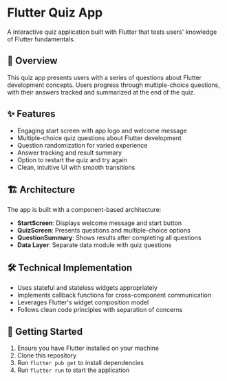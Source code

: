 # Flutter Quiz App

A interactive quiz application built with Flutter that tests users' knowledge of Flutter fundamentals.

## 📱 Overview

This quiz app presents users with a series of questions about Flutter development concepts. Users progress through multiple-choice questions, with their answers tracked and summarized at the end of the quiz.

## ✨ Features

- Engaging start screen with app logo and welcome message
- Multiple-choice quiz questions about Flutter development
- Question randomization for varied experience
- Answer tracking and result summary
- Option to restart the quiz and try again
- Clean, intuitive UI with smooth transitions

## 🏗️ Architecture

The app is built with a component-based architecture:

- **StartScreen**: Displays welcome message and start button
- **QuizScreen**: Presents questions and multiple-choice options
- **QuestionSummary**: Shows results after completing all questions
- **Data Layer**: Separate data module with quiz questions

## 🛠️ Technical Implementation

- Uses stateful and stateless widgets appropriately
- Implements callback functions for cross-component communication
- Leverages Flutter's widget composition model
- Follows clean code principles with separation of concerns

## 🚀 Getting Started

1. Ensure you have Flutter installed on your machine
2. Clone this repository
3. Run `flutter pub get` to install dependencies
4. Run `flutter run` to start the application




